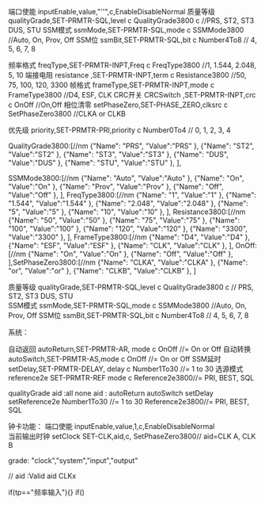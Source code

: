 
 <!-- "valueCommand": { "disable": "SET-DIS", "enable": "SET-EN" } -->


端口使能 inputEnable,value,"''",c,EnableDisableNormal
质量等级 qualityGrade,SET-PRMTR-SQL,level  c QualityGrade3800 c //PRS, ST2, ST3 DUS, STU
SSM模式 ssmMode,SET-PRMTR-SQL,mode c SSMMode3800 //Auto, On, Prov, Off
SSM位 ssmBit,SET-PRMTR-SQL,bit  c Number4To8  // 4, 5, 6, 7, 8

频率格式 freqType,SET-PRMTR-INPT,Freq c FreqType3800 //1, 1.544, 2.048, 5, 10
端接电阻 resistance ,SET-PRMTR-INPT,term c Resistance3800  //50, 75, 100, 120, 3300
帧格式 frameType,SET-PRMTR-INPT,mode c FrameType3800  //D4, ESF, CLK
CRC开关 CRCSwitch ,SET-PRMTR-INPT,crc c OnOff //On,Off
相位清零 setPhaseZero,SET-PHASE_ZERO,clksrc c SetPhaseZero3800 //CLKA or CLKB

优先级 priority,SET-PRMTR-PRI,priority c Number0To4  // 0, 1, 2, 3, 4



 QualityGrade3800:[//nm
{"Name": "PRS", "Value":"PRS" },
{"Name": "ST2", "Value":"ST2" },
{"Name": "ST3", "Value":"ST3" },
{"Name": "DUS", "Value":"DUS" },
{"Name": "STU", "Value":"STU" },
],


 SSMMode3800:[//nm
{"Name": "Auto", "Value":"Auto" },
{"Name": "On", "Value":"On" },
{"Name": "Prov", "Value":"Prov" },
{"Name": "Off", "Value":"Off" },
],
 FreqType3800:[//nm
{"Name": "1", "Value":"1" },
{"Name": "1.544", "Value":"1.544" },
{"Name": "2.048", "Value":"2.048" },
{"Name": "5", "Value":"5" },
{"Name": "10", "Value":"10" },
],
 Resistance3800:[//nm
{"Name": "50", "Value":"50" },
{"Name": "75", "Value":"75" },
{"Name": "100", "Value":"100" },
{"Name": "120", "Value":"120" },
{"Name": "3300", "Value":"3300" },
],
 FrameType3800:[//nm
{"Name": "D4", "Value":"D4" },
{"Name": "ESF", "Value":"ESF" },
{"Name": "CLK", "Value":"CLK" },
], 
 OnOff:[//nm
{"Name": "On", "Value":"On" },
{"Name": "Off", "Value":"Off" },
],SetPhaseZero3800:[//nm
{"Name": "CLKA", "Value":"CLKA" },
{"Name": "or", "Value":"or" },
{"Name": "CLKB", "Value":"CLKB" },
]

质量等级 qualityGrade,SET-PRMTR-SQL,level  c QualityGrade3800 c // PRS, ST2, ST3 DUS, STU   
SSM模式 ssmMode,SET-PRMTR-SQL,mode c SSMMode3800 //Auto, On, Prov, Off
SSM位 ssmBit,SET-PRMTR-SQL,bit  c Number4To8  // 4, 5, 6, 7, 8


系统：

<!-- 不需要aid -->

自动返回 autoReturn,SET-PRMTR-AR, mode  c OnOff //= On or Off
自动转换 autoSwitch,SET-PRMTR-AS,mode c OnOff //= On or Off
SSM延时  setDelay,SET-PRMTR-DELAY, delay c Number1To30 //= 1 to 30
选源模式 reference2e SET-PRMTR-REF mode c Reference2e3800//= PRI, BEST, SQL





qualityGrade aid :all
none aid : autoReturn autoSwitch  setDelay setReference2e
Number1To30 //= 1 to 30
Reference2e3800//= PRI, BEST, SQL




<!--  位完成 -->

钟卡功能：
   端口使能 inputEnable,value,1,c,EnableDisableNormal   
   当前输出时钟 setClock SET-CLK,aid,c, SetPhaseZero3800//  aid=CLK A, CLK B

grade: "clock","system","input","output" 


  // aid :Valid aid CLKx


<!-- 等级 -->
   if(tp=="频率输入"){}
   if()


   
